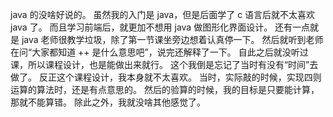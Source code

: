 java 的没啥好说的。
虽然我的入门是 java，但是后面学了 c 语言后就不太喜欢 java 了。
而且学习前端后，就更加不想用 java 做图形化界面设计。
还有一点就是 java 老师很教学垃圾，除了第一节课坐旁边想着认真停一下。
然后就听到老师在问“大家都知道 ++ 是什么意思吧”，说完还解释了一下。
自此之后就没听过课，所以课程设计，也是能做出来就行。
这个我倒是忘记了当时有没有“时间”去做了。
反正这个课程设计，我本身就不太喜欢。
当时，实际敲的时候，实现四则运算的算法时，还是有点意思的。
然后的验算的时候，我的目标是只要能计算，那就不能算错。
除此之外，我就没啥其他感觉了。
